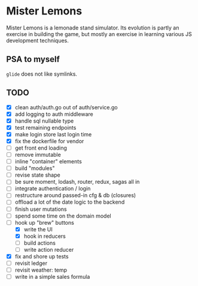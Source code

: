# Mister Lemons

Mister Lemons is a lemonade stand simulator. Its evolution is partly an
exercise in building the game, but mostly an exercise in learning various JS
development techniques.

## PSA to myself
`glide` does not like symlinks.


## TODO

- [x] clean auth/auth.go out of auth/service.go
- [x] add logging to auth middleware
- [x] handle sql nullable type
- [x] test remaining endpoints
- [x] make login store last login time
- [x] fix the dockerfile for vendor
- [ ] get front end loading
- [ ] remove immutable
- [ ] inline "container" elements
- [ ] build "modules"
- [ ] revise state shape
- [ ] be sure moment, lodash, router, redux, sagas all in
- [ ] integrate authentication / login
- [ ] restructure around passed-in cfg & db (closures)
- [ ] offload a lot of the date logic to the backend
- [ ] finish user mutations
- [ ] spend some time on the domain model
- [ ] hook up "brew" buttons
  - [x] write the UI
  - [x] hook in reducers
  - [ ] build actions
  - [ ] write action reducer
- [x] fix and shore up tests
- [ ] revisit ledger
- [ ] revisit weather: temp
- [ ] write in a simple sales formula
